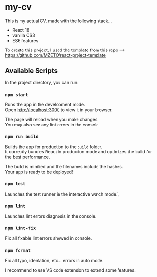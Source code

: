 # my-cv

This is my actual CV, made with the following stack...

- React 18
- vanilla CS3
- ES6 features

To create this project, I used the template from this repo --> https://github.com/MZETO/react-project-template

## Available Scripts

In the project directory, you can run:

### `npm start`

Runs the app in the development mode.\
Open [http://localhost:3000](http://localhost:3000) to view it in your browser.

The page will reload when you make changes.\
You may also see any lint errors in the console.

### `npm run build`

Builds the app for production to the `build` folder.\
It correctly bundles React in production mode and optimizes the build for the best performance.

The build is minified and the filenames include the hashes.\
Your app is ready to be deployed!

### `npm test`

Launches the test runner in the interactive watch mode.\

### `npm lint`

Launches lint errors diagnosis in the console.

### `npm lint-fix`

Fix all fixable lint errors showed in console.

### `npm format`

Fix all typo, identation, etc... errors in auto mode.

I recommend to use VS code extension to extend some features.
